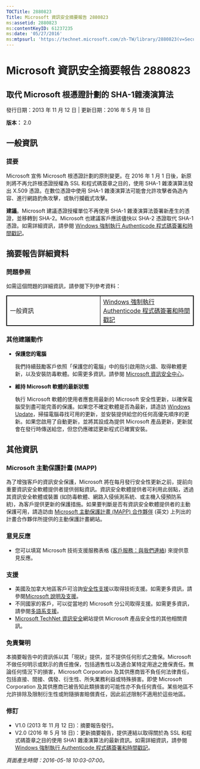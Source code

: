 ```yaml
---
TOCTitle: 2880823
Title: Microsoft 資訊安全摘要報告 2880823
ms:assetid: 2880823
ms:contentKeyID: 61237235
ms:date: '05/27/2016'
ms:mtpsurl: 'https://technet.microsoft.com/zh-TW/library/2880823(v=Security.10)'
---
```


Microsoft 資訊安全摘要報告 2880823
==================================

取代 Microsoft 根憑證計劃的 SHA-1雜湊演算法
-------------------------------------------

發行日期：2013 年 11 月 12 日 | 更新日期：2016 年 5 月 18 日

**版本：** 2.0

一般資訊
--------

### 提要

Microsoft 宣佈 Microsoft 根憑證計劃的原則變更。在 2016 年 1 月 1 日後，新原則將不再允許根憑證授權為 SSL 和程式碼簽章之目的，使用 SHA-1 雜湊演算法發出 X.509 憑證。在數位憑證中使用 SHA-1 雜湊演算法可能會允許攻擊者偽造內容、進行網路釣魚攻擊，或執行攔截式攻擊。

**建議**。Microsoft 建議憑證授權單位不再使用 SHA-1 雜湊演算法簽署新產生的憑證，並移轉到 SHA-2。Microsoft 也建議客戶應該儘快以 SHA-2 憑證取代 SHA-1 憑證。如需詳細資訊，請參閱 [Windows 強制執行 Authenticode 程式碼簽署和時間戳記](http://aka.ms/sha1)。

摘要報告詳細資料
----------------

<span id="sectionToggle0"></span>
### 問題參照

如需這個問題的詳細資訊，請參閱下列參考資料：

 <p> </p>
<table style="border:1px solid black;">
<colgroup>
<col width="50%" />
<col width="50%" />
</colgroup>
<tbody>
<tr class="odd">
<td style="border:1px solid black;">一般資訊</td>
<td style="border:1px solid black;"><a href="http://aka.ms/sha1">Windows 強制執行 Authenticode 程式碼簽署和時間戳記</a></td>
</tr>
</tbody>
</table>
  
### 其他建議動作
  
-   **保護您的電腦**
  
    我們持續鼓勵客戶依照「保護您的電腦」中的指引啟用防火牆、取得軟體更新，以及安裝防毒軟體。如需更多資訊，請參閱 [Microsoft 資訊安全中心](http://www.microsoft.com/security/default.aspx)。
  
-   **維持 Microsoft 軟體的最新狀態**
  
    執行 Microsoft 軟體的使用者應套用最新的 Microsoft 安全性更新，以確保電腦受到盡可能完善的保護。如果您不確定軟體是否為最新，請造訪 [Windows Update](http://update.microsoft.com/microsoftupdate/v6/vistadefault.aspx?ln=zh-tw)，掃描電腦尋找可用的更新，並安裝提供給您的任何高優先順序的更新。如果您啟用了自動更新，並將其設成為提供 Microsoft 產品更新，更新就會在發行時傳送給您，但您仍應確認更新程式已確實安裝。
  
其他資訊  
--------
  
<span id="sectionToggle1"></span>
### Microsoft 主動保護計畫 (MAPP)
  
為了增強客戶的資訊安全保護，Microsoft 將在每月發行安全性更新之前，提前向重要資訊安全軟體提供者提供弱點資訊。資訊安全軟體提供者可利用此弱點，透過其資訊安全軟體或裝置 (如防毒軟體、網路入侵偵測系統、或主機入侵預防系統)，為客戶提供更新的保護措施。如果要判斷是否有資訊安全軟體提供者的主動保護可用，請造訪由 [Microsoft 主動保護計畫 (MAPP) 合作夥伴](http://technet.microsoft.com/zh-tw/security/dn467918) (英文) 上列出的計畫合作夥伴所提供的主動保護計畫網站。
  
### 意見反應
  
-   您可以填寫 Microsoft 技術支援服務表格 ([客戶服務：與我們連絡](http://support.microsoft.com/kb/?scid=sw;en;1257&amp;showpage=1&amp;ws=technet&amp;sd=tech)) 來提供意見反應。
  
### 支援
  
-   美國及加拿大地區客戶可洽詢[安全性支援](https://support.microsoft.com/zh-tw/gp/gp_security_main)以取得技術支援。如需更多資訊，請參閱[Microsoft 說明及支援](https://support.microsoft.com/zh-tw)。  
-   不同國家的客戶，可以從當地的 Microsoft 分公司取得支援。如需更多資訊，請參閱[多語系支援](https://support2.microsoft.com/zh-tw/common/international.aspx)。  
-   [Microsoft TechNet 資訊安全](http://technet.microsoft.com/zh-tw/security/default.aspx)網站提供 Microsoft 產品安全性的其他相關資訊。
  
### 免責聲明
  
本摘要報告中的資訊係以其「現狀」提供，並不提供任何形式之擔保。Microsoft 不做任何明示或默示的責任擔保，包括適售性以及適合某特定用途之擔保責任。無論任何情況下的損害，Microsoft Corporation 及其供應商皆不負任何法律責任，包括直接、間接、偶發、衍生性、所失業務利益或特殊損害。即使 Microsoft Corporation 及其供應商已被告知此類損害的可能性亦不負任何責任。某些地區不允許排除及限制衍生性或附隨損害賠償責任，因此前述限制不適用於這些地區。
  
### 修訂
  
-   V1.0 (2013 年 11 月 12 日)：摘要報告發行。  
-   V2.0 (2016 年 5 月 18 日)：更新摘要報告，提供連結以取得關於為 SSL 和程式碼簽章之目的使用 SHA1 雜湊演算法的最新資訊。如需詳細資訊，請參閱 [Windows 強制執行 Authenticode 程式碼簽署和時間戳記](http://aka.ms/sha1)。
  
*頁面產生時間：2016-05-18 10:03-07:00。*
